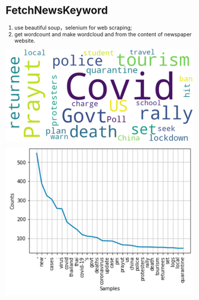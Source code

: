 # FetchNewsKeyword
1. use beautiful soup，selenium for web scraping; 
2. get wordcount and make wordcloud and from the content of newspaper website.

![Alt](asset/output.png)

![Alt](asset/WordCount.png)
